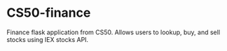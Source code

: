 # CS50-finance
Finance flask application from CS50. Allows users to lookup, buy, and sell stocks using IEX stocks API.
